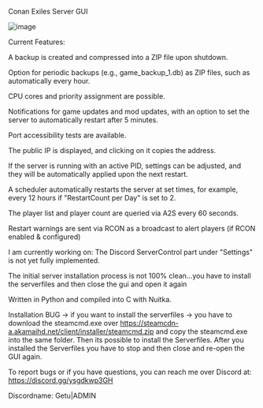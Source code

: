
Conan Exiles Server GUI

![image](https://github.com/Getu22/CSG/assets/163321426/502e8f36-cba8-4b7b-b162-97f298e2ff28)

Current Features:

A backup is created and compressed into a ZIP file upon shutdown.

Option for periodic backups (e.g., game_backup_1.db) as ZIP files, such as automatically every hour.

CPU cores and priority assignment are possible.

Notifications for game updates and mod updates, with an option to set the server to automatically restart after 5 minutes.

Port accessibility tests are available.

The public IP is displayed, and clicking on it copies the address.

If the server is running with an active PID, settings can be adjusted, and they will be automatically applied upon the next restart.

A scheduler automatically restarts the server at set times, for example, every 12 hours if "RestartCount per Day" is set to 2.

The player list and player count are queried via A2S every 60 seconds.

Restart warnings are sent via RCON as a broadcast to alert players (if RCON enabled & configured)



I am currently working on: 
The Discord ServerControl part under "Settings" is not yet fully implemented.

The initial server installation process is not 100% clean...you have to install the serverfiles and then close the gui and open it again


Written in Python and compiled into C with Nuitka.


Installation BUG -> if you want to install the serverfiles -> you have to download the steamcmd.exe over https://steamcdn-a.akamaihd.net/client/installer/steamcmd.zip
and copy the steamcmd.exe into the same folder. Then its possible to install the Serverfiles.
After you installed the Serverfiles you have to stop and then close and re-open the GUI again.


To report bugs or if you have questions, you can reach me over Discord at: https://discord.gg/ysgdkwp3GH

Discordname: Getu|ADMIN

